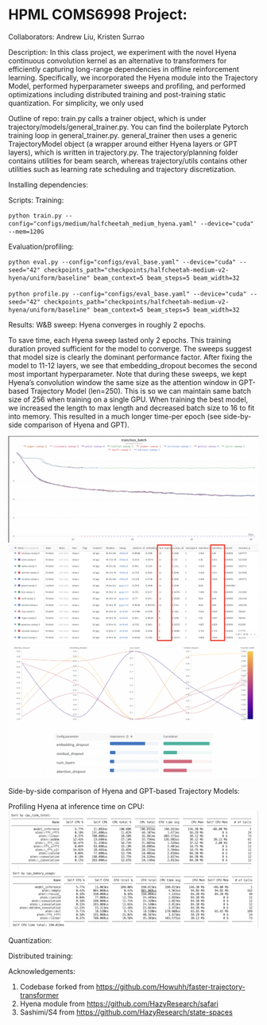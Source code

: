 # HPML COMS6998 Project:

Collaborators: Andrew Liu, Kristen Surrao

Description:
In this class project, we experiment with the novel Hyena continuous convolution kernel as an alternative to transformers for efficiently capturing long-range dependencies in offline reinforcement learning. Specifically, we incorporated the Hyena module into the Trajectory Model, performed hyperparameter sweeps and profiling, and performed optimizations including distributed training and post-training static quantization. For simplicity, we only used

Outline of repo:
train.py calls a trainer object, which is under trajectory/models/general_trainer.py. You can find the boilerplate Pytorch training loop in general_trainer.py. general_trainer then uses a generic TrajectoryModel object (a wrapper around either Hyena layers or GPT layers), which is written in trajectory.py. The trajectory/planning folder contains utilities for beam search, whereas trajectory/utils contains other utilities such as learning rate scheduling and trajectory discretization.


Installing dependencies:

Scripts:
Training:
```
python train.py --config="configs/medium/halfcheetah_medium_hyena.yaml" --device="cuda" --mem=120G
```

Evaluation/profiling:
```
python eval.py --config="configs/eval_base.yaml" --device="cuda" --seed="42" checkpoints_path="checkpoints/halfcheetah-medium-v2-hyena/uniform/baseline" beam_context=5 beam_steps=5 beam_width=32

python profile.py --config="configs/eval_base.yaml" --device="cuda" --seed="42" checkpoints_path="checkpoints/halfcheetah-medium-v2-hyena/uniform/baseline" beam_context=5 beam_steps=5 beam_width=32
```

Results:
W&B sweep:
Hyena converges in roughly 2 epochs. 

To save time, each Hyena sweep lasted only 2 epochs. This training duration proved sufficient for the model to converge. The sweeps suggest that model size is clearly the dominant performance factor. After fixing the model to 11-12 layers, we see that embedding_dropout becomes the second most important hyperparameter. Note that during these sweeps, we kept Hyena’s convolution window the same size as the attention window in GPT-based Trajectory Model (len=250). This is so we can maintain same batch size of 256 when training on a single GPU. When training the best model, we increased the length to max length and decreased batch size to 16 to fit into memory. This resulted in a much longer time-per epoch (see side-by-side comparison of Hyena and GPT).

![Sweep curve](https://github.com/andrewliu2001/hpml-project/blob/tuning/assets/sweep.png)
![Sweep table](https://github.com/andrewliu2001/hpml-project/blob/tuning/assets/sweep_table.png)
![Importances](https://github.com/andrewliu2001/hpml-project/blob/tuning/assets/importance.png)

Side-by-side comparison of Hyena and GPT-based Trajectory Models:

Profiling Hyena at inference time on CPU:
![Hyena profile](https://github.com/andrewliu2001/hpml-project/blob/tuning/assets/hyena_profile.png)

Quantization:

Distributed training:


Acknowledgements:
1. Codebase forked from https://github.com/Howuhh/faster-trajectory-transformer
2. Hyena module from https://github.com/HazyResearch/safari
3. Sashimi/S4 from https://github.com/HazyResearch/state-spaces
